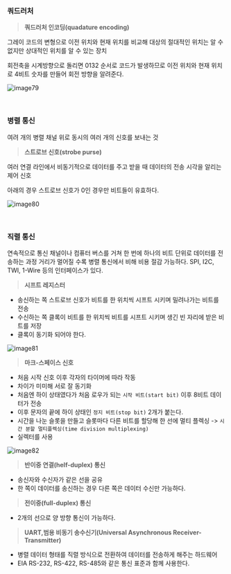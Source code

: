 ### 쿼드러처

> **쿼드러처 인코딩(quadature encoding)**

그레이 코드의 변형으로 이전 위치와 현재 위치를 비교해 대상의 절대적인 위치는 알 수 없지만 상대적인 위치를 알 수 있는 장치

회전축을 시계방향으로 돌리면 0132 순서로 코드가 발생하므로 이전 위치와 현재 위치로 4비트 숫자를 만들어 회전 방향을 알려준다.

![image79](https://github.com/user-attachments/assets/c19fc907-9c70-4b55-9b93-7d4094144d5f)


<br>

### 병렬 통신
여려 개의 병렬 채널 위로 동시의 여러 개의 신호를 보내는 것

> **스트로브 신호(strobe purse)**

여러 연결 라인에서 비동기적으로 데이터를 주고 받을 때 데이터의 전송 시각을 알리는 제어 신호

아래의 경우 스트로브 신호가 0인 경우만 비트들이 유효하다.

![image80](https://github.com/user-attachments/assets/4d90190c-97ed-492b-b8f1-33b229b03ae3)

<br>

### 직렬 통신
연속적으로 통신 채널이나 컴퓨터 버스를 거쳐 한 번에 하나의 비트 단위로 데이터를 전송하는 과정
거리가 멀어질 수록 병렬 통신에서 비해 비용 절감 가능하다. SPI, I2C, TWI, 1-Wire 등의 인터페이스가 있다.

> **시프트 레지스터**

- 송신하는 쪽 스트로브 신호가 비트를 한 위치씩 시프트 시키며 밀려나가는 비트를 전송
- 수신하는 쪽 클록이 비트를 한 위치씩 비트를 시프트 시키며 생긴 빈 자리에 받은 비트를 저장
- 클록이 동기화 되어야 한다.

![image81](https://github.com/user-attachments/assets/68c5d3f3-386b-490c-89bb-086062ebe1c4)

> **마크-스페이스 신호**

- 처음 시작 신호 이후 각자의 타이머에 따라 작동
- 차이가 미미해 서로 잘 동기화
- 처음엔 하이 상태였다가 처음 로우가 되는 `시작 비트(start bit)` 이후 8비트 데이터가 전송
- 이후 문자의 끝에 하이 상태인 `정지 비트(stop bit)` 2개가 붙는다.
- 시간을 나눈 슬롯을 만들고 슬롯마다 다른 비트를 할당해 한 선에 멀티 플렉싱 -> `시간 분할 멀티플렉싱(time division multiplexing)`
- 실렉터를 사용

![image82](https://github.com/user-attachments/assets/d0376078-b723-4ad7-992f-d316aaf6d2ef)

> **반이중 연결(helf-duplex) 통신**

- 송신자와 수신자가 같은 선을 공유
- 한 쪽이 데이터를 송신하는 경우 다른 쪽은 데이터 수신만 가능하다.

> **전이중(full-duplex) 통신**

- 2개의 선으로 양 방향 통신이 가능하다.

> **UART,범용 비동기 송수신기(Universal Asynchronous Receiver-Transmitter)**

- 병렬 데이터 형태를 직렬 방식으로 전환하여 데이터를 전송하게 해주는 하드웨어
- EIA RS-232, RS-422, RS-485와 같은 통신 표준과 함께 사용한다.
